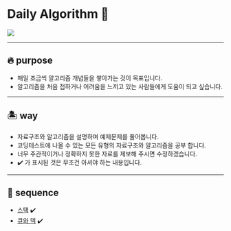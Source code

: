 # Daily Algorithm 🧭

<img src="https://img.shields.io/badge/python-3776AB?style=flat-square&logo=python&logoColor=white"/></a>

-------------
## 🔥 purpose
* 매일 조금씩 알고리즘 개념들을 쌓아가는 것이 목표입니다.
* 알고리즘을 처음 접하거나 어려움을 느끼고 있는 사람들에게 도움이 되고 싶습니다.

-------------
## 🏝️ way
* 자료구조와 알고리즘을 설명하며 예제문제를 풀어봅니다.
* 코딩테스트에 나올 수 있는 모든 유형의 자료구조와 알고리즘을 공부 합니다.
* 너무 주관적이거나 정확하지 못한 자료를 제보해 주시면 수정하겠습니다.
* ✔️ 가 표시된 것은 무조건 아셔야 하는 내용입니다.
-------------
## 🐢 sequence
* [스택](https://github.com/sungmin-99/algorithm-practice/tree/master/daily%20algorithm/%EC%9E%90%EB%A3%8C%EA%B5%AC%EC%A1%B0_%EC%8A%A4%ED%83%9D(stack)) ✔️
* [큐와 덱](https://github.com/sungmin-99/algorithm-practice/tree/master/daily%20algorithm/%EC%9E%90%EB%A3%8C%EA%B5%AC%EC%A1%B0_%ED%81%90(queue)%2C%20%EB%8D%B1(deque)) ✔️